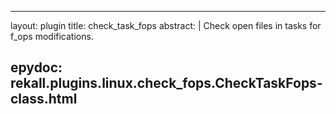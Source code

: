 
---
layout: plugin
title: check_task_fops
abstract: |
    Check open files in tasks for f_ops modifications.

epydoc: rekall.plugins.linux.check_fops.CheckTaskFops-class.html
---
